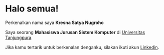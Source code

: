# Halo semua! 

Perkenalkan nama saya **Kresna Satya Nugroho**

Saya seorang **Mahasiswa Jurusan Sistem Komputer** di [Universitas Tanjungpura](https://untan.ac.id/).

Jika kamu tertarik untuk berkenalan denganku, silakan ikuti akun [Linkedin](https://www.linkedin.com/in/kresna-satya-nugroho-0bb3b1227/).
